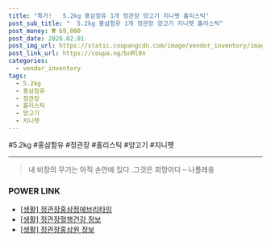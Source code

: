 ```yaml
--- 
title: "특가!   5.2kg 홍삼함유 1개 정관장 양고기 지니펫 홀리스틱" 
post_sub_title: "  5.2kg 홍삼함유 1개 정관장 양고기 지니펫 홀리스틱" 
post_money: ₩ 69,000 
post_date: 2020.02.01 
post_img_url: https://static.coupangcdn.com/image/vendor_inventory/images/2018/04/05/9/8/238357fc-d216-4748-9740-f86734c83e68.jpg 
post_link_url: https://coupa.ng/bnRl0n 
categories: 
  - vendor_inventory 
tags: 
  - 5.2kg 
  - 홍삼함유 
  - 정관장 
  - 홀리스틱 
  - 양고기 
  - 지니펫 
--- 
```

  #5.2kg #홍삼함유 #정관장 #홀리스틱 #양고기 #지니펫 
<hr> 

> 내 비장의 무기는 아직 손안에 있다 .그것은 희망이다 – 나폴레옹 


### POWER LINK

* <a href="https://blog.naver.com/fasyy4321/221759110360" target="_blank"> [생활] 정관장홍삼정에브리타임  </a>
* <a href="https://blog.naver.com/sakai111/221768762255" target="_blank"> [생활] 정관장혈행건강 정보 </a>
* <a href="https://blog.naver.com/sakai111/221768053394" target="_blank"> [생활] 정관장홍삼원 정보 </a>
